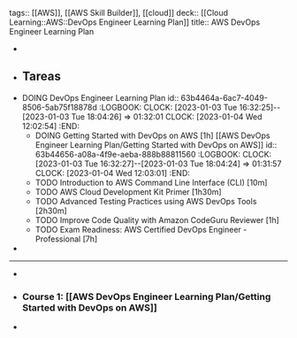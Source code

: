 tags:: [[AWS]], [[AWS Skill Builder]], [[cloud]]
deck:: [[Cloud Learning::AWS::DevOps Engineer Learning Plan]]
title:: AWS DevOps Engineer Learning Plan

-
- ## Tareas
- DOING DevOps Engineer Learning Plan
  id:: 63b4464a-6ac7-4049-8506-5ab75f18878d
  :LOGBOOK:
  CLOCK: [2023-01-03 Tue 16:32:25]--[2023-01-03 Tue 18:04:26] =>  01:32:01
  CLOCK: [2023-01-04 Wed 12:02:54]
  :END:
	- DOING Getting Started with DevOps on AWS [1h] [[AWS DevOps Engineer Learning Plan/Getting Started with DevOps on AWS]]
	  id:: 63b44656-a08a-4f9e-aeba-888b88811560
	  :LOGBOOK:
	  CLOCK: [2023-01-03 Tue 16:32:27]--[2023-01-03 Tue 18:04:24] =>  01:31:57
	  CLOCK: [2023-01-04 Wed 12:03:01]
	  :END:
	- TODO Introduction to AWS Command Line Interface (CLI) [10m]
	- TODO AWS Cloud Development Kit Primer [1h30m]
	- TODO Advanced Testing Practices using AWS DevOps Tools [2h30m]
	- TODO Improve Code Quality with Amazon CodeGuru Reviewer [1h]
	- TODO Exam Readiness: AWS Certified DevOps Engineer - Professional [7h]
-
- ---
-
- ### Course 1: [[AWS DevOps Engineer Learning Plan/Getting Started with DevOps on AWS]]
-